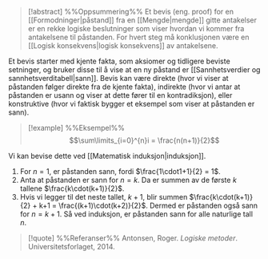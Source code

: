 
> [!abstract] %%Oppsummering%%
Et bevis (eng. proof) for en [[Formodninger|påstand]] fra en [[Mengde|mengde]] gitte antakelser er en rekke logiske beslutninger som viser hvordan vi kommer fra antakelsene til påstanden. For hvert steg må konklusjonen være en [[Logisk konsekvens|logisk konsekvens]] av antakelsene.

Et bevis starter med kjente fakta, som aksiomer og tidligere beviste setninger, og bruker disse til å vise at en ny påstand er [[Sannhetsverdier og sannhetsverditabell|sann]]. Bevis kan være direkte (hvor vi viser at påstanden følger direkte fra de kjente fakta), indirekte (hvor vi antar at påstanden er usann og viser at dette fører til en kontradiksjon), eller konstruktive (hvor vi faktisk bygger et eksempel som viser at påstanden er sann). 


> [!example] %%Eksempel%%
$$\sum\limits_{i=0}^{n}i = \frac{n(n+1)}{2}$$

Vi kan bevise dette ved [[Matematisk induksjon|induksjon]]. 
1. For $n=1$, er påstanden sann, fordi $\frac{1\cdot1+1}{2} = 1$. 
2. Anta at påstanden er sann for $n=k$. Da er summen av de første $k$ tallene $\frac{k\cdot(k+1)}{2}$. 
3. Hvis vi legger til det neste tallet, $k+1$, blir summen $\frac{k\cdot(k+1)}{2} + k+1 = \frac{(k+1)\cdot(k+2)}{2}$. 
Dermed er påstanden også sann for $n=k+1$. Så ved induksjon, er påstanden sann for alle naturlige tall $n$.


> [!quote] %%Referanser%%
Antonsen, Roger. *Logiske metoder*. Universitetsforlaget, 2014.
